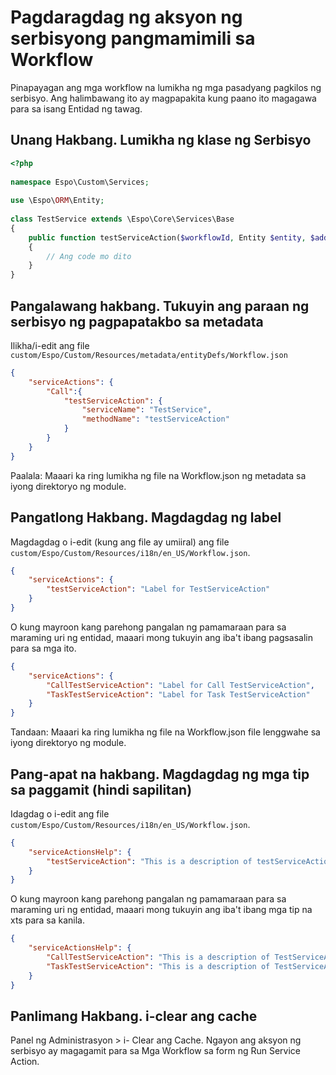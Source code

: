 # Pagdaragdag ng aksyon ng serbisyong pangmamimili sa Workflow

Pinapayagan ang mga workflow na lumikha ng mga pasadyang pagkilos ng serbisyo. Ang halimbawang ito ay magpapakita kung paano ito magagawa para sa isang Entidad ng tawag.

## Unang Hakbang. Lumikha ng klase ng Serbisyo

```php
<?php
 
namespace Espo\Custom\Services;
 
use \Espo\ORM\Entity;
 
class TestService extends \Espo\Core\Services\Base
{
    public function testServiceAction($workflowId, Entity $entity, $additionalParameters = null)
    {
        // Ang code mo dito
    }
}
```

## Pangalawang hakbang. Tukuyin ang paraan ng serbisyo ng pagpapatakbo sa metadata

Ilikha/i-edit ang file `custom/Espo/Custom/Resources/metadata/entityDefs/Workflow.json`

```json
{
    "serviceActions": {
        "Call":{
            "testServiceAction": {
                "serviceName": "TestService",
                "methodName": "testServiceAction"
            }
        }
    }
}
```
Paalala: Maaari ka ring lumikha ng file na Workflow.json ng metadata sa iyong direktoryo ng module.

## Pangatlong Hakbang. Magdagdag ng label

Magdagdag o i-edit (kung ang file ay umiiral) ang file `custom/Espo/Custom/Resources/i18n/en_US/Workflow.json`.

```json
{
    "serviceActions": {
        "testServiceAction": "Label for TestServiceAction"
    }
}
```
O kung mayroon kang parehong pangalan ng pamamaraan para sa maraming uri ng entidad, maaari mong tukuyin ang iba't ibang pagsasalin para sa mga ito.

```json
{
    "serviceActions": {
        "CallTestServiceAction": "Label for Call TestServiceAction",
        "TaskTestServiceAction": "Label for Task TestServiceAction"
    }
}
```
Tandaan: Maaari ka ring lumikha ng file na Workflow.json file lenggwahe sa iyong direktoryo ng module.

## Pang-apat na hakbang. Magdagdag ng mga tip sa paggamit (hindi sapilitan)

Idagdag o i-edit ang file `custom/Espo/Custom/Resources/i18n/en_US/Workflow.json`.

```json
{
    "serviceActionsHelp": {
        "testServiceAction": "This is a description of testServiceAction action"
    }
}
```
O kung mayroon kang parehong pangalan ng pamamaraan para sa maraming uri ng entidad, maaari mong tukuyin ang iba't ibang mga tip na xts para sa kanila.

```json
{
    "serviceActionsHelp": {
        "CallTestServiceAction": "This is a description of TestServiceAction for Call entity",
        "TaskTestServiceAction": "This is a description of TestServiceAction for Task entity"
    }
}
```

## Panlimang Hakbang. i-clear ang cache

Panel ng Administrasyon > i- Clear ang Cache. Ngayon ang aksyon ng serbisyo ay magagamit para sa Mga Workflow sa form ng Run Service Action.
